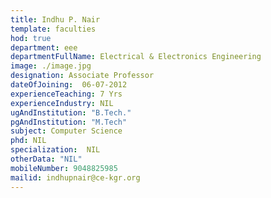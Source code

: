 ```yaml
---
title: Indhu P. Nair
template: faculties
hod: true
department: eee
departmentFullName: Electrical & Electronics Engineering
image: ./image.jpg
designation: Associate Professor
dateOfJoining: 	06-07-2012
experienceTeaching: 7 Yrs
experienceIndustry: NIL
ugAndInstitution: "B.Tech."
pgAndInstitution: "M.Tech"
subject: Computer Science
phd: NIL
specialization:  NIL
otherData: "NIL"
mobileNumber: 9048825985
mailid: indhupnair@ce-kgr.org
---
```

